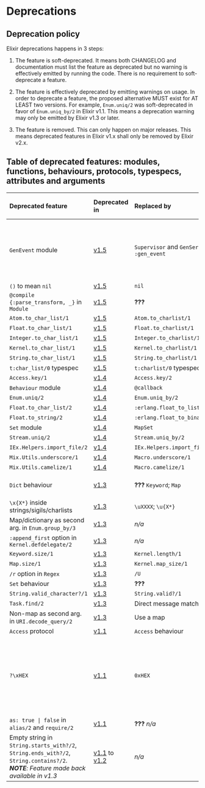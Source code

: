 # Deprecations

## Deprecation policy

Elixir deprecations happens in 3 steps:

  1. The feature is soft-deprecated. It means both CHANGELOG and documentation must list the feature as deprecated but no warning is effectively emitted by running the code. There is no requirement to soft-deprecate a feature.

  2. The feature is effectively deprecated by emitting warnings on usage. In order to deprecate a feature, the proposed alternative MUST exist for AT LEAST two versions. For example, `Enum.uniq/2` was soft-deprecated in favor of `Enum.uniq_by/2` in Elixir v1.1. This means a deprecation warning may only be emitted by Elixir v1.3 or later.

  3. The feature is removed. This can only happen on major releases. This means deprecated features in Elixir v1.x shall only be removed by Elixir v2.x.


## Table of deprecated features: modules, functions, behaviours, protocols, typespecs, attributes and arguments

Deprecated feature        | Deprecated in | Replaced by             | Replacement available since
:------------------------ | :------------ | :---------------------- | :---------------------------
`GenEvent` module         | [v1.5]    | `Supervisor` and `GenServer`; `GenStage`; `:gen_event` | v1.0 (`Supervisor and GenServer`); v1.3 (GenStage); OTP v17.0 (`:gen_server`)
`()` to mean `nil`        | [v1.5]    | `nil`                       | v1.0
`@compile {:parse_transform, _}` in `Module` | [v1.5] | __???__     | __???__
`Atom.to_char_list/1`     | [v1.5]    | `Atom.to_charlist/1`        | v1.3
`Float.to_char_list/1`    | [v1.5]    | `Float.to_charlist/1`       | v1.3
`Integer.to_char_list/1`  | [v1.5]    | `Integer.to_charlist/1`     | v1.3
`Kernel.to_char_list/1`   | [v1.5]    | `Kernel.to_charlist/1`      | v1.3
`String.to_char_list/1`   | [v1.5]    | `String.to_charlist/1`      | v1.3
`t:char_list/0` typespec  | [v1.5]    | `t:charlist/0` typespec     | v1.3
`Access.key/1`            | [v1.4]    | `Access.key/2`              | v1.3
`Behaviour` module        | [v1.4]    | `@callback`                 | v1.0
`Enum.uniq/2`             | [v1.4]    | `Enum.uniq_by/2`            | v1.2
`Float.to_char_list/2`    | [v1.4]    | `:erlang.float_to_list/2`   | OTP v17.0
`Float.to_string/2`       | [v1.4]    | `:erlang.float_to_binary/2` | OTP v17.0
`Set` module              | [v1.4]    | `MapSet`                    | v1.1
`Stream.uniq/2`           | [v1.4]    | `Stream.uniq_by/2`          | v1.2
`IEx.Helpers.import_file/2` | [v1.4]  | `IEx.Helpers.import_file_if_available/2` | v1.3
`Mix.Utils.underscore/1`  | [v1.4]    | `Macro.underscore/1`        | v1.2
`Mix.Utils.camelize/1`    | [v1.4]    | `Macro.camelize/1`          | v1.2
`Dict` behaviour          | [v1.3]    | __???__ `Keyword`; `Map`    | __???__ v1.0 (Keyword); v1.2 (Map)
`\x{X*}` inside strings/sigils/charlists | [v1.3] | `\uXXXX`; `\u{X*}` | v1.1
Map/dictionary as second arg. in `Enum.group_by/3` | [v1.3] | *n/a* | *n/a*
`:append_first` option in `Kernel.defdelegate/2` | [v1.3] | *n/a*   | *n/a*
`Keyword.size/1`          | [v1.3]        | `Kernel.length/1`       | v1.0
`Map.size/1`              | [v1.3]        | `Kernel.map_size/1`     | v1.0
`/r` option in `Regex`    | [v1.3]        | `/U`                    | v1.1
`Set` behaviour           | [v1.3]        | __???__                 | __???__
`String.valid_character?/1` | [v1.3]      | `String.valid?/1`       | v1.0
`Task.find/2`             | [v1.3]        | Direct message matching | v1.0
Non-map as second arg. in `URI.decode_query/2` | [v1.3] | Use a map | v1.0
`Access` protocol         | [v1.1]        | `Access` behaviour      | v1.1
`?\xHEX`                  | [v1.1]        | `0xHEX`                 | __???__ (EDITOR'S NOTE: this has been completely deprecated and it shouldn't have been until v2.0)
`as: true \| false` in `alias/2` and `require/2` | [v1.1]           | __???__ *n/a* | *n/a*
Empty string in `String.starts_with?/2`, `String.ends_with?/2`, `String.contains?/2`. *__NOTE__: Feature made back available in v1.3*| [v1.1] to [v1.2] | *n/a* | *n/a*

[v1.1]: https://github.com/elixir-lang/elixir/blob/v1.1/CHANGELOG.md#4-deprecations
[v1.2]: https://github.com/elixir-lang/elixir/blob/v1.2/CHANGELOG.md#changelog-for-elixir-v12
[v1.3]: https://github.com/elixir-lang/elixir/blob/v1.3/CHANGELOG.md#4-deprecations
[v1.4]: https://github.com/elixir-lang/elixir/blob/v1.4/CHANGELOG.md#4-deprecations
[v1.5]: https://github.com/elixir-lang/elixir/blob/v1.5/CHANGELOG.md#4-deprecations
